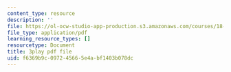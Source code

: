 ```yaml
---
content_type: resource
description: ''
file: https://ol-ocw-studio-app-production.s3.amazonaws.com/courses/18-01sc-single-variable-calculus-fall-2010/f6369b9c097245665e4abf1403b078dc_9v25gg2qJYE.pdf
file_type: application/pdf
learning_resource_types: []
resourcetype: Document
title: 3play pdf file
uid: f6369b9c-0972-4566-5e4a-bf1403b078dc
---
```

